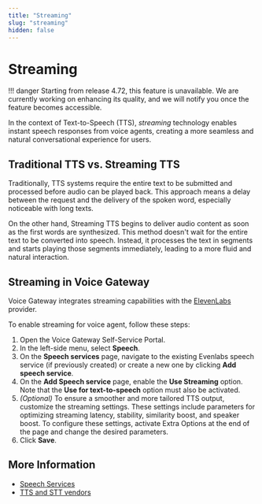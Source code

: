 ```yaml
---
title: "Streaming"
slug: "streaming"
hidden: false
---
```


# Streaming

!!! danger
    Starting from release 4.72, this feature is unavailable. We are currently working on enhancing its quality, and we will notify you once the feature becomes accessible.

In the context of Text-to-Speech (TTS), _streaming_ technology enables instant speech responses from voice agents, creating a more seamless and natural conversational experience for users.

## Traditional TTS vs. Streaming TTS

Traditionally, TTS systems require the entire text to be submitted and processed before audio can be played back.
This approach means a delay between the request and the delivery of the spoken word,
especially noticeable with long texts.

On the other hand, Streaming TTS begins to deliver audio content as soon as the first words are synthesized. This method doesn't wait for the entire text to be converted into speech. Instead, it processes the text in segments and starts playing those segments immediately, leading to a more fluid and natural interaction.

## Streaming in Voice Gateway

Voice Gateway integrates streaming capabilities with the [ElevenLabs](https://elevenlabs.io/) provider.

To enable streaming for voice agent, follow these steps:

1. Open the Voice Gateway Self-Service Portal.
2. In the left-side menu, select **Speech**.
3. On the **Speech services** page, navigate to the existing Evenlabs speech service (if previously created) or create a new one by clicking **Add speech service**.
4. On the **Add Speech service** page, enable the **Use Streaming** option. Note that the **Use for text-to-speech** option must also be activated.
5. _(Optional)_ To ensure a smoother and more tailored TTS output, customize the streaming settings. These settings include parameters for optimizing streaming latency, stability, similarity boost, and speaker boost. To configure these settings, activate Extra Options at the end of the page and change the desired parameters.
6. Click **Save**.

## More Information

- [Speech Services](speech-services.md)
- [TTS and STT vendors](../references/tts-and-stt-vendors.md)